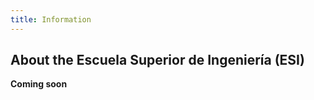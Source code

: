 ```yaml
---
title: Information
---
```


## About the Escuela Superior de Ingeniería (ESI) 

**Coming soon**




